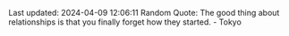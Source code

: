 Last updated: 2024-04-09 12:06:11
Random Quote: The good thing about relationships is that you finally forget how they started. - Tokyo